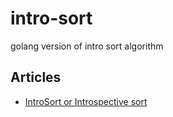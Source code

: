 # intro-sort
golang version of intro sort algorithm


## Articles
- [IntroSort or Introspective sort](https://www.geeksforgeeks.org/introsort-or-introspective-sort/)

